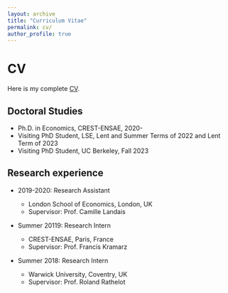 ```yaml
---
layout: archive
title: "Curriculum Vitae"
permalink: cv/
author_profile: true
---
```


CV 
======

Here is my complete [CV](https://github.com/alicelapeyre/alicelapeyre.github.io/raw/master/files/ALapeyre_CV.pdf).

## Doctoral Studies 
* Ph.D. in Economics, CREST-ENSAE, 2020-
* Visiting PhD Student, LSE, Lent and Summer Terms of 2022 and Lent Term of 2023
* Visiting PhD Student, UC Berkeley, Fall 2023

## Research experience

* 2019-2020: Research Assistant
  * London School of Economics, London, UK
  * Supervisor: Prof. Camille Landais 

* Summer 20119: Research Intern 
  * CREST-ENSAE, Paris, France
  * Supervisor: Prof. Francis Kramarz

* Summer 2018: Research Intern 
  * Warwick University, Coventry, UK
  * Supervisor: Prof. Roland Rathelot
  
